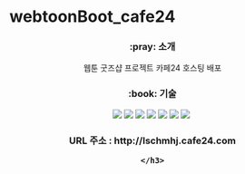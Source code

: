 # webtoonBoot_cafe24

<div align="center">
 <h3>:pray: 소개</h3>
	<p>웹툰 굿즈샵 프로젝트 카페24 호스팅 배포</p>
</div>


<div align="center">
	<h3>:book: 기술</h3>
  <img src="https://img.shields.io/badge/Java-ED8B00?style=for-the-badge&logo=openjdk&logoColor=white" />
  <img src="https://img.shields.io/badge/Spring-6DB33F?style=for-the-badge&logo=spring&logoColor=white" />
  <img src="https://img.shields.io/badge/MariaDB-003545?style=for-the-badge&logo=mariadb&logoColor=white" />
  <img src="https://img.shields.io/badge/jQuery-0769AD?style=for-the-badge&logo=jquery&logoColor=white" />
  <img src="https://img.shields.io/badge/HTML5-E34F26?style=for-the-badge&logo=html5&logoColor=white" />
  <img src="https://img.shields.io/badge/CSS3-1572B6?style=for-the-badge&logo=css3&logoColor=white" />
  <img src="https://img.shields.io/badge/JavaScript-F7DF1E?style=for-the-badge&logo=JavaScript&logoColor=white" />
  <img src"https://img.shields.io/badge/Gradle-02303A.svg?style=for-the-badge&logo=Gradle&logoColor=white" />
</div>

<div align="center">
	<h3>
		URL 주소 :
		http://lschmhj.cafe24.com
		
	</h3>

</div>

